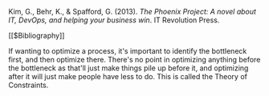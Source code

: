 Kim, G., Behr, K., & Spafford, G. (2013). _The Phoenix Project: A novel about IT, DevOps, and helping your business win_. IT Revolution Press.

[[$Bibliography]]

If wanting to optimize a process, it's important to identify the bottleneck first, and then optimize there. There's no point in optimizing anything before the bottleneck as that'll just make things pile up before it, and optimizing after it will just make people have less to do. This is called the Theory of Constraints.